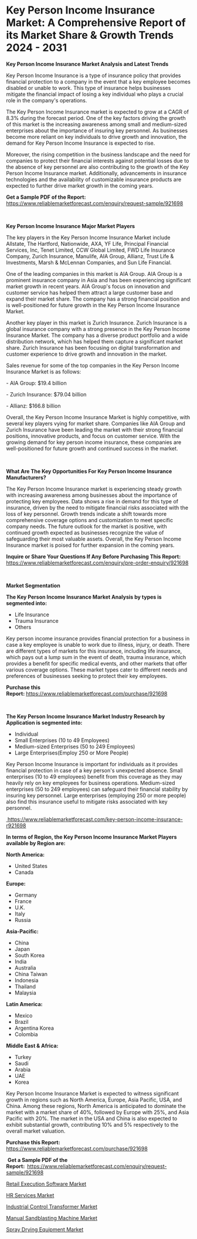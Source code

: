 <p><h1>Key Person Income Insurance Market: A Comprehensive Report of its Market Share & Growth Trends 2024 - 2031</h1></p><p><strong>Key Person Income Insurance Market Analysis and Latest Trends</strong></p>
<p><p>Key Person Income Insurance is a type of insurance policy that provides financial protection to a company in the event that a key employee becomes disabled or unable to work. This type of insurance helps businesses mitigate the financial impact of losing a key individual who plays a crucial role in the company's operations.</p><p>The Key Person Income Insurance market is expected to grow at a CAGR of 8.3% during the forecast period. One of the key factors driving the growth of this market is the increasing awareness among small and medium-sized enterprises about the importance of insuring key personnel. As businesses become more reliant on key individuals to drive growth and innovation, the demand for Key Person Income Insurance is expected to rise.</p><p>Moreover, the rising competition in the business landscape and the need for companies to protect their financial interests against potential losses due to the absence of key personnel are also contributing to the growth of the Key Person Income Insurance market. Additionally, advancements in insurance technologies and the availability of customizable insurance products are expected to further drive market growth in the coming years.</p></p>
<p><strong>Get a Sample PDF of the Report:&nbsp;</strong> <a href="https://www.reliablemarketforecast.com/enquiry/request-sample/921698">https://www.reliablemarketforecast.com/enquiry/request-sample/921698</a></p>
<p>&nbsp;</p>
<p><strong>Key Person Income Insurance Major Market Players</strong></p>
<p><p>The key players in the Key Person Income Insurance Market include Allstate, The Hartford, Nationwide, AXA, YF Life, Principal Financial Services, Inc, Tenet Limited, CCW Global Limited, FWD Life Insurance Company, Zurich Insurance, Manulife, AIA Group, Allianz, Trust Life & Investments, Marsh & McLennan Companies, and Sun Life Financial.</p><p>One of the leading companies in this market is AIA Group. AIA Group is a prominent insurance company in Asia and has been experiencing significant market growth in recent years. AIA Group's focus on innovation and customer service has helped them attract a large customer base and expand their market share. The company has a strong financial position and is well-positioned for future growth in the Key Person Income Insurance Market.</p><p>Another key player in this market is Zurich Insurance. Zurich Insurance is a global insurance company with a strong presence in the Key Person Income Insurance Market. The company has a diverse product portfolio and a wide distribution network, which has helped them capture a significant market share. Zurich Insurance has been focusing on digital transformation and customer experience to drive growth and innovation in the market.</p><p>Sales revenue for some of the top companies in the Key Person Income Insurance Market is as follows:</p><p>- AIA Group: $19.4 billion</p><p>- Zurich Insurance: $79.04 billion</p><p>- Allianz: $166.8 billion</p><p>Overall, the Key Person Income Insurance Market is highly competitive, with several key players vying for market share. Companies like AIA Group and Zurich Insurance have been leading the market with their strong financial positions, innovative products, and focus on customer service. With the growing demand for key person income insurance, these companies are well-positioned for future growth and continued success in the market.</p></p>
<p>&nbsp;</p>
<p><strong>What Are The Key Opportunities For Key Person Income Insurance Manufacturers?</strong></p>
<p><p>The Key Person Income Insurance market is experiencing steady growth with increasing awareness among businesses about the importance of protecting key employees. Data shows a rise in demand for this type of insurance, driven by the need to mitigate financial risks associated with the loss of key personnel. Growth trends indicate a shift towards more comprehensive coverage options and customization to meet specific company needs. The future outlook for the market is positive, with continued growth expected as businesses recognize the value of safeguarding their most valuable assets. Overall, the Key Person Income Insurance market is poised for further expansion in the coming years.</p></p>
<p><strong>Inquire or Share Your Questions If Any Before Purchasing This Report:</strong> <a href="https://www.reliablemarketforecast.com/enquiry/pre-order-enquiry/921698">https://www.reliablemarketforecast.com/enquiry/pre-order-enquiry/921698</a></p>
<p>&nbsp;</p>
<p><strong>Market Segmentation</strong></p>
<p><strong>The Key Person Income Insurance Market Analysis by types is segmented into:</strong></p>
<p><ul><li>Life Insurance</li><li>Trauma Insurance</li><li>Others</li></ul></p>
<p><p>Key person income insurance provides financial protection for a business in case a key employee is unable to work due to illness, injury, or death. There are different types of markets for this insurance, including life insurance, which pays out a lump sum in the event of death, trauma insurance, which provides a benefit for specific medical events, and other markets that offer various coverage options. These market types cater to different needs and preferences of businesses seeking to protect their key employees.</p></p>
<p><strong>Purchase this Report:&nbsp;</strong><a href="https://www.reliablemarketforecast.com/purchase/921698">https://www.reliablemarketforecast.com/purchase/921698</a></p>
<p>&nbsp;</p>
<p><strong>The Key Person Income Insurance Market Industry Research by Application is segmented into:</strong></p>
<p><ul><li>Individual</li><li>Small Enterprises (10 to 49 Employees)</li><li>Medium-sized Enterprises (50 to 249 Employees)</li><li>Large Enterprises(Employ 250 or More People)</li></ul></p>
<p><p>Key Person Income Insurance is important for individuals as it provides financial protection in case of a key person's unexpected absence. Small enterprises (10 to 49 employees) benefit from this coverage as they may heavily rely on key employees for business operations. Medium-sized enterprises (50 to 249 employees) can safeguard their financial stability by insuring key personnel. Large enterprises (employing 250 or more people) also find this insurance useful to mitigate risks associated with key personnel.</p></p>
<p><a href="https://www.reliablemarketforecast.com/key-person-income-insurance-r921698">&nbsp;https://www.reliablemarketforecast.com/key-person-income-insurance-r921698</a></p>
<p><strong>In terms of Region, the Key Person Income Insurance Market Players available by Region are:</strong></p>
<p>
    <p> <strong> North America: </strong>
        <ul>
            <li>United States</li>
            <li>Canada</li>
        </ul>
        </p> 
    <p> <strong> Europe: </strong>
        <ul>
            <li>Germany</li>
            <li>France</li>
            <li>U.K.</li>
            <li>Italy</li>
            <li>Russia</li>
        </ul>
        </p> 
    <p> <strong> Asia-Pacific: </strong>
        <ul>
            <li>China</li>
            <li>Japan</li>
            <li>South Korea</li>
            <li>India</li>
            <li>Australia</li>
            <li>China Taiwan</li>
            <li>Indonesia</li>
            <li>Thailand</li>
            <li>Malaysia</li>
        </ul>
        </p> 
    <p> <strong> Latin America: </strong>
        <ul>
            <li>Mexico</li>
            <li>Brazil</li>
            <li>Argentina Korea</li>
            <li>Colombia</li>
        </ul>
        </p> 
    <p> <strong> Middle East & Africa: </strong>
        <ul>
            <li>Turkey</li>
            <li>Saudi</li>
            <li>Arabia</li>
            <li>UAE</li>
            <li>Korea</li>
        </ul>
    </p>
    </p>
<p><p>Key Person Income Insurance Market is expected to witness significant growth in regions such as North America, Europe, Asia Pacific, USA, and China. Among these regions, North America is anticipated to dominate the market with a market share of 40%, followed by Europe with 25%, and Asia Pacific with 20%. The market in the USA and China is also expected to exhibit substantial growth, contributing 10% and 5% respectively to the overall market valuation.</p></p>
<p><strong>Purchase this Report: </strong><a href="https://www.reliablemarketforecast.com/purchase/921698">https://www.reliablemarketforecast.com/purchase/921698</a></p>
<p>&nbsp;<strong>Get a Sample PDF of the Report:&nbsp;&nbsp;</strong><a href="https://www.reliablemarketforecast.com/enquiry/request-sample/921698">https://www.reliablemarketforecast.com/enquiry/request-sample/921698</a></p>
<p><strong></strong></p>
<p><p><a href="https://github.com/mandarincruisesvn/Market-Research-Report-List-1/blob/main/retail-execution-software-market.md">Retail Execution Software Market</a></p><p><a href="https://github.com/julian6Skinner/Market-Research-Report-List-1/blob/main/hr-services-market.md">HR Services Market</a></p><p><a href="https://medium.com/@jamieurcotte9056df/industrial-control-transformer-market-forecasts-market-trends-and-impact-analysis-2024-2031-5ae94bdd3535">Industrial Control Transformer Market</a></p><p><a href="https://medium.com/@jeniw10236654655/global-manual-sandblasting-machine-market-opportunities-and-forecast-for-period-from-2024-to-2031-b49f66891431">Manual Sandblasting Machine Market</a></p><p><a href="https://medium.com/@karianerice/spray-drying-equipment-market-size-share-trends-analysis-report-by-product-single-bed156209b0c">Spray Drying Equipment Market</a></p></p>